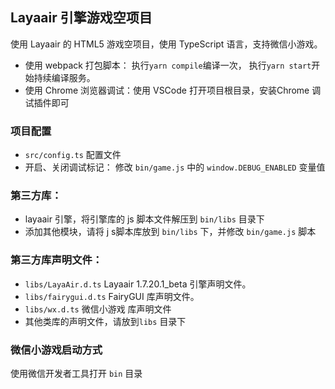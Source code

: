 ## Layaair 引擎游戏空项目

使用 Layaair 的 HTML5 游戏空项目，使用 TypeScript 语言，支持微信小游戏。
* 使用 webpack 打包脚本： 执行`yarn compile`编译一次， 执行`yarn start`开始持续编译服务。
* 使用 Chrome 浏览器调试：使用 VSCode 打开项目根目录，安装Chrome 调试插件即可

### 项目配置
* `src/config.ts` 配置文件
* 开启、关闭调试标记： 修改 `bin/game.js` 中的 `window.DEBUG_ENABLED` 变量值

### 第三方库：
* layaair 引擎，将引擎库的 js 脚本文件解压到 `bin/libs` 目录下
* 添加其他模块，请将 j s脚本库放到 `bin/libs` 下，并修改 `bin/game.js` 脚本

### 第三方库声明文件：
* `libs/LayaAir.d.ts` Layaair 1.7.20.1_beta 引擎声明文件。
* `libs/fairygui.d.ts` FairyGUI 库声明文件。
* `libs/wx.d.ts` 微信小游戏 库声明文件
* 其他类库的声明文件，请放到`libs` 目录下


### 微信小游戏启动方式
使用微信开发者工具打开 `bin` 目录